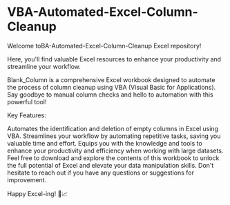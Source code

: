 # VBA-Automated-Excel-Column-Cleanup

Welcome toBA-Automated-Excel-Column-Cleanup Excel repository! 

Here, you'll find valuable Excel resources to enhance your productivity and streamline your workflow.

Blank_Column is a comprehensive Excel workbook designed to automate the process of column cleanup using VBA (Visual Basic for Applications). Say goodbye to manual column checks and hello to automation with this powerful tool!

Key Features:

Automates the identification and deletion of empty columns in Excel using VBA.
Streamlines your workflow by automating repetitive tasks, saving you valuable time and effort.
Equips you with the knowledge and tools to enhance your productivity and efficiency when working with large datasets.
Feel free to download and explore the contents of this workbook to unlock the full potential of Excel and elevate your data manipulation skills. Don't hesitate to reach out if you have any questions or suggestions for improvement.

Happy Excel-ing! 🚀📈

